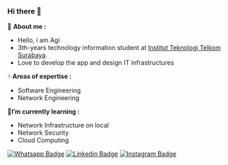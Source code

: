 ### Hi there 👋

<p align="justify"> 
  👤 <strong>About me :</strong>
    <ul>
      <li>Hello, i am Agi</li>
      <li>3th-years technology information student at <a href="https://it.ittelkom-sby.ac.id/" target="_blank">Institut Teknologi Telkom Surabaya</a>. <br></li>
      <li>Love to develop the app and design IT infrastructures</li>
   </ul>
   
  ✨<strong>Areas of expertise :</strong>
   <ul>
      <li>Software Engineering</li>
      <li>Network Engineering</li>
   </ul>
   
  🌱<strong>I’m currently learning :</strong>
   <ul>
      <li>Network Infrastructure on local</li> 
      <li>Network Security</li> 
      <li>Cloud Computing</li> 
   </ul> 
</p>

<!--
**agisx/agisx** is a ✨ _special_ ✨ repository because its `README.md` (this file) appears on your GitHub profile.

Here are some ideas to get you started:

- 🔭 I’m currently working on ...
- 🌱 I’m currently learning ...
- 👯 I’m looking to collaborate on ...
- 🤔 I’m looking for help with ...
- 💬 Ask me about ...
- 📫 How to reach me: ...
- 😄 Pronouns: ...
- ⚡ Fun fact: ...
-->

[![Whatsapp Badge](https://img.shields.io/badge/WhatsApp-25D366?style=for-the-badge&logo=whatsapp&logoColor=white)](https://api.whatsapp.com/send?phone=6285785936551&text=Hai%20Agi)
[![Linkedin Badge](https://img.shields.io/badge/LinkedIn-0077B5?style=for-the-badge&logo=linkedin&logoColor=white)](https://www.linkedin.com/in/agi-lobita-japtara-martadinata-3791a0207/)
[![Instagram Badge](https://img.shields.io/badge/Instagram-E4405F?style=for-the-badge&logo=instagram&logoColor=white)](https://www.instagram.com/agi.dinata/)
